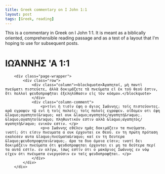 ```yaml
---
title: Greek commentary on I John 1:1 
layout: post
tags: [Greek, reading]
---
```

<style>
		

.page-wrapper {
  margin: 15px;
}

.row {
  display: flex;
  flex-direction: row;
  flex-wrap: wrap;
  width: 100%;
}

.column {
  display: flex;
  flex-direction: column;
  flex-basis: 100%;
	  margin-top: 0.5em;
		  margin-bottom:0.5em;
			  padding:0.25em;
}
.column-comment {
  display: flex;
  flex-direction: column;
  flex-basis: 100%;
	  margin-top: 0.5em;
		  margin-bottom:0.5em;
			  padding:0.25em;
  background:lightgray;
}

.column-note {
  display: flex;
  flex-direction: column;
  flex-basis: 100%;
  margin-top: 0.5em;
		  margin-bottom:0.5em;
			  padding:0.25em;
				  background:lightblue;
}

	@media screen and (min-width: 800px) {
  .column, .column-comment {
    flex: 1;
   min-width:65%;
	   max-width:65%;
  }
  .column-note {
  flex: 1;
  margin-left:2em;
  max-width:35%;
  }
  .double-column {
    flex: 2
  }
}

		</style>
This is a commentary in Greek on I John 1:1. It is meant as a biblically oriented, comprehensible reading passage and as a test of a layout that I'm hoping to use for subsequent posts.

# ΙΩΆΝΝΗΣ 'Α 1:1

		<div class="page-wrapper">
			<div class="row">
				<div class="column"><blockquote>Ἀγαπητοί, μὴ παντὶ πνεύματι πιστεύετε, ἀλλὰ δοκιμάζετε τὰ πνεύματα εἰ ἐκ τοῦ θεοῦ ἐστιν, ὅτι πολλοὶ ψευδοπροφῆται ἐξεληλύθασιν εἰς τὸν κόσμον.</blockquote> 
				</div>
				<div class="column-comment">
					<p>τίνι ὴ τισὶν έφη ο άγιος Ιωάννης; τοῖς πιστεύοντες. αρᾶ εγραψεν τῷ ενὶ ὴ τοῖς πολοῖς; τοῖς πολοῖς εγραψεν. οίδομεν οτι έφη &laquo;αγαπητοί&raquo; καὶ ουκ &laquo;αγαπητός/αγαπητή&raquo;. &laquo;αγαπητοί&raquo; πληθuντικόν εστιν αλλὰ &laquo;αγαπητὸς/αγαπητὴ&raquo; ενικὸν εστιν. </p>
					<p>ο Ιωάννης εθέλεν ημᾶς δοκιμάζειν τα πνεύματα. ινατί; ότι είσιν πνευματα α ουκ έρχονται εκ Θεού. εν τη πρώτη πρόταση εκαλεσεν αυτα &laquo;πνεύματα&raquo; καί εν τη δευτερα &laquo;ψευδοπροφηται&raquo;. άρα τα δυο όμοια είσιν; ινατί δει δοκιμάζειν πνεύματα ότι ψευδοπροφηται έρχονται ει μη τα δεύτερα περί τα αυτά εστίν. εν ολίγω, ίσως εστίν ότι ο μακάριος Ιωάννης εν νόῳ είχεν ότι πνέυματα ενεργούσιν εν ταῖς ψευδοπροφῆται. </p>
				</div>
			</div>
		</div>

